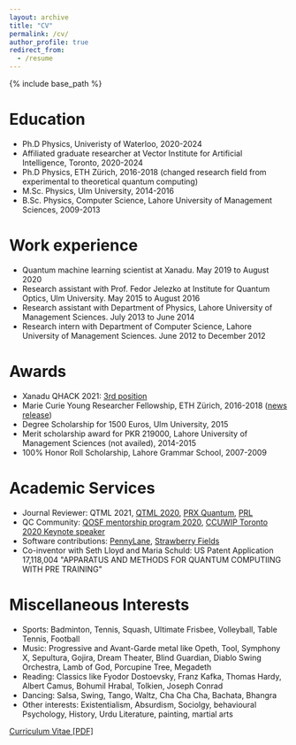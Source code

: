 ```yaml
---
layout: archive
title: "CV"
permalink: /cv/
author_profile: true
redirect_from:
  - /resume
---
```


{% include base_path %}

Education
======
* Ph.D Physics, Univeristy of Waterloo, 2020-2024
* Affiliated graduate researcher at Vector Institute for Artificial Intelligence, Toronto, 2020-2024
* Ph.D Physics, ETH Zürich, 2016-2018 (changed research field from experimental to theoretical quantum computing)
* M.Sc. Physics, Ulm University, 2014-2016
* B.Sc. Physics, Computer Science, Lahore University of Management Sciences, 2009-2013

Work experience
======
* Quantum machine learning scientist at Xanadu. May 2019 to August 2020
* Research assistant with Prof. Fedor Jelezko at Institute for Quantum Optics, Ulm University. May 2015 to August 2016
* Research assistant with Department of Physics, Lahore University of Management Sciences. July 2013 to June 2014
* Research intern with Department of Computer Science, Lahore University of Management Sciences. June 2012 to December 2012
  
Awards
======
* Xanadu QHACK 2021: [3rd position](https://medium.com/xanaduai/qhack-the-quantum-machine-learning-hackathon-7f2cd7348e2b)
* Marie Curie Young Researcher Fellowship, ETH Zürich, 2016-2018 ([news release](https://ist.lums.edu.pk/news/alumni-stories/lums-alumna-wins-marie-sk%C5%82odowska-curie-actions-fellowship-her-phd-eth-zurich))
* Degree Scholarship for 1500 Euros, Ulm University, 2015 
* Merit scholarship award for PKR 219000, Lahore University of Management Sciences (not availed), 2014-2015 
* 100% Honor Roll Scholarship, Lahore Grammar School, 2007-2009

Academic Services
=================
* Journal Reviewer: QTML 2021, [QTML 2020](https://www.qtml2020.com/), [PRX Quantum](https://journals.aps.org/prxquantum/), [PRL](https://journals.aps.org/prl/)
* QC Community: [QOSF mentorship program 2020](https://qosf.org/qc_mentorship/), [CCUWIP Toronto 2020 Keynote speaker](https://ccuwip.cap.ca/)  
* Software contributions: [PennyLane](https://pennylane.ai/), [Strawberry Fields](https://strawberryfields.ai/) 
* Co-inventor with Seth Lloyd and Maria Schuld: US Patent Application 17,118,004 "APPARATUS AND METHODS FOR QUANTUM COMPUTIING WITH PRE TRAINING"


Miscellaneous Interests
=======================
* Sports: Badminton, Tennis, Squash, Ultimate Frisbee, Volleyball, Table Tennis, Football
* Music: Progressive and Avant-Garde metal like Opeth, Tool, Symphony X, Sepultura, Gojira, Dream Theater, Blind Guardian, Diablo Swing Orchestra, Lamb of God, Porcupine Tree, Megadeth
* Reading: Classics like Fyodor Dostoevsky, Franz Kafka, Thomas Hardy, Albert Camus, Bohumil Hrabal, Tolkien, Joseph Conrad 
* Dancing: Salsa, Swing, Tango, Waltz, Cha Cha Cha, Bachata, Bhangra
* Other interests: Existentialism, Absurdism, Sociolgy, behavioural Psychology, History, Urdu Literature, painting, martial arts 

[Curriculum Vitae [PDF]](http://AroosaIjaz.github.io/files/Aroosa_Ijaz_CV_2021.pdf)
